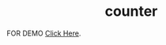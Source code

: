 

<h1 align="center"> counter </h1>

FOR DEMO [Click Here](https://shreyash96og.github.io/Counter-in-Js/).


